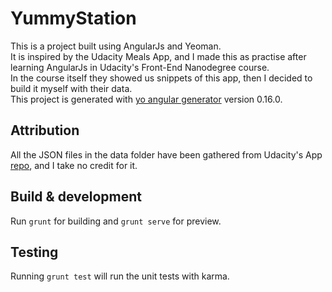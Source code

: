 # YummyStation
This is a project built using AngularJs and Yeoman.\
It is inspired by the Udacity Meals App, and I made this as practise after learning AngularJs in Udacity's Front-End Nanodegree course.\
In the course itself they showed us snippets of this app, then I decided to build it myself with their data.\
This project is generated with [yo angular generator](https://github.com/yeoman/generator-angular)
version 0.16.0.

## Attribution
All the JSON files in the data folder have been gathered from Udacity's App [repo](https://github.com/udacity/FEF-UdaciMeals-Angular), and I take no credit for it.

## Build & development
Run `grunt` for building and `grunt serve` for preview.

## Testing
Running `grunt test` will run the unit tests with karma.
